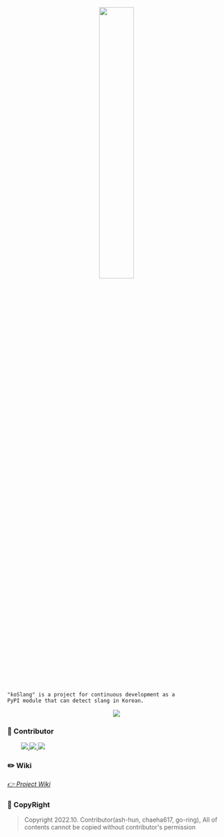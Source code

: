 <div align="center">
 <img width="40%" src="https://user-images.githubusercontent.com/32566767/199652927-29a44fef-9b94-4d7c-84ff-3eb4e53e9655.png"/>
</div>


    "koSlang" is a project for continuous development as a 
    PyPI module that can detect slang in Korean.


<div align="center">
  <img src="https://img.shields.io/badge/ Python v3.10.0-3776AB?style=flat&logo=Python&logoColor=ffffff">
<!--   <img src="https://img.shields.io/badge/ Tensorflow v2.5.0-FF6F00?style=flat&logo=tensorflow&logoColor=ffffff"> -->
</div>

### 🐸 Contributor

<div>
&nbsp;&nbsp;&nbsp;&nbsp;&nbsp;&nbsp;&nbsp;
 <a href="https://github.com/ash-hun" align="center">
       <img src=https://img.shields.io/badge/Ash_hun-000000?style=flat-square/>
 </a>
 <a href="https://github.com/chaeha617" align="center">
       <img src=https://img.shields.io/badge/chaeha617-e67c7c?style=flat-square/>
 </a>
 <a href="https://github.com/go-ring" align="center">
       <img src=https://img.shields.io/badge/LeeGaEun-7dd600?style=flat-square/>
 </a>
</div>

### ✏️ Wiki
[*👉 Project Wiki*](https://ashhun.notion.site/pyKorTofu-598b289f1843459bb61298907218493c)

### 📑 CopyRight
> Copyright 2022.10. Contributor(ash-hun, chaeha617, go-ring), All of contents cannot be copied without contributor's permission
